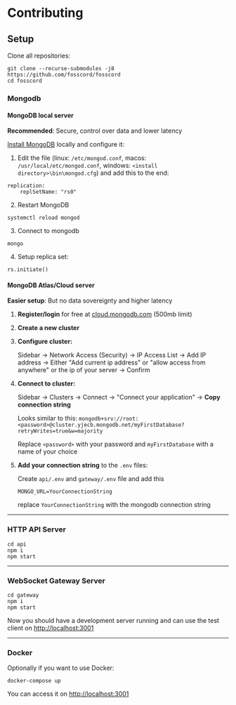 # Contributing

## Setup

Clone all repositories:

```
git clone --recurse-submodules -j8 https://github.com/fosscord/fosscord
cd fosscord
```

### Mongodb

#### MongoDB local server

**Recommended**: Secure, control over data and lower latency

[Install MongoDB](https://docs.mongodb.com/manual/installation/) locally and configure it:

1. Edit the file
(linux: `/etc/mongod.conf`, macos: ``/usr/local/etc/mongod.conf``, windows: ``<install directory>\bin\mongod.cfg``) and add this to the end:

```
replication:
	replSetName: "rs0"
```

2. Restart MongoDB

```
systemctl reload mongod
```

3. Connect to mongodb

```
mongo
```

4. Setup replica set:

```
rs.initiate()
```

#### MongoDB Atlas/Cloud server

**Easier setup**: But no data sovereignty and higher latency

1. **Register/login** for free at [cloud.mongodb.com](https://cloud.mongodb.com/) (500mb limit)

2. **Create a new cluster**

3. **Configure cluster:**

    Sidebar -> Network Access (Security) -> IP Access List -> Add IP address ->
    Either "Add current ip address" or "allow access from anywhere" or the ip of your server -> Confirm

4. **Connect to cluster:**

    Sidebar -> Clusters -> Connect -> "Connect your application" -> **Copy connection string**

    Looks similar to this: `mongodb+srv://root:<password>@cluster.yjecb.mongodb.net/myFirstDatabase?retryWrites=true&w=majority`

    Replace `<password>` with your password and `myFirstDatabase` with a name of your choice

5. **Add your connection string** to the `.env` files:

    Create `api/.env` and `gateway/.env` file and add this

    ```
    MONGO_URL=YourConnectionString
    ```

    replace `YourConnectionString` with the mongodb connection string

---

### HTTP API Server

```
cd api
npm i
npm start
```

---

### WebSocket Gateway Server

```
cd gateway
npm i
npm start
```

Now you should have a development server running and can use the test client on [http://localhost:3001](http://localhost:3001)

---

### Docker

Optionally if you want to use Docker:

```
docker-compose up
```
You can access it on [http://localhost:3001](http://localhost:3001)

